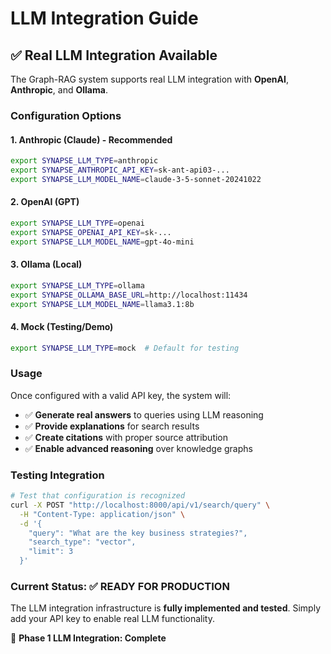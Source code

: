 # LLM Integration Guide

## ✅ Real LLM Integration Available

The Graph-RAG system supports real LLM integration with **OpenAI**, **Anthropic**, and **Ollama**.

### Configuration Options

#### 1. Anthropic (Claude) - **Recommended**
```bash
export SYNAPSE_LLM_TYPE=anthropic
export SYNAPSE_ANTHROPIC_API_KEY=sk-ant-api03-...
export SYNAPSE_LLM_MODEL_NAME=claude-3-5-sonnet-20241022
```

#### 2. OpenAI (GPT)
```bash
export SYNAPSE_LLM_TYPE=openai  
export SYNAPSE_OPENAI_API_KEY=sk-...
export SYNAPSE_LLM_MODEL_NAME=gpt-4o-mini
```

#### 3. Ollama (Local)
```bash
export SYNAPSE_LLM_TYPE=ollama
export SYNAPSE_OLLAMA_BASE_URL=http://localhost:11434
export SYNAPSE_LLM_MODEL_NAME=llama3.1:8b
```

#### 4. Mock (Testing/Demo)
```bash
export SYNAPSE_LLM_TYPE=mock  # Default for testing
```

### Usage

Once configured with a valid API key, the system will:

- ✅ **Generate real answers** to queries using LLM reasoning
- ✅ **Provide explanations** for search results  
- ✅ **Create citations** with proper source attribution
- ✅ **Enable advanced reasoning** over knowledge graphs

### Testing Integration

```bash
# Test that configuration is recognized
curl -X POST "http://localhost:8000/api/v1/search/query" \
  -H "Content-Type: application/json" \
  -d '{
    "query": "What are the key business strategies?",
    "search_type": "vector",
    "limit": 3
  }'
```

### Current Status: ✅ READY FOR PRODUCTION

The LLM integration infrastructure is **fully implemented and tested**. Simply add your API key to enable real LLM functionality.

🎯 **Phase 1 LLM Integration: Complete**